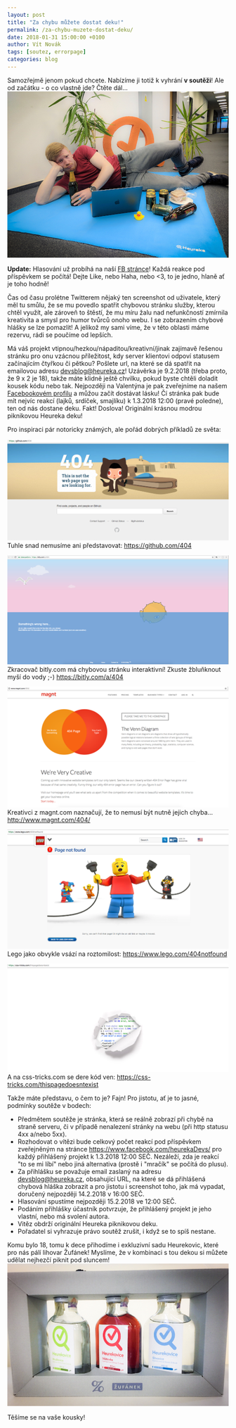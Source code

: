 ```yaml
---
layout: post
title: "Za chybu můžete dostat deku!"
permalink: /za-chybu-muzete-dostat-deku/
date: 2018-01-31 15:00:00 +0100
author: Vít Novák
tags: [soutez, errorpage]
categories: blog
---
```


Samozřejmě jenom pokud chcete. Nabízíme ji totiž k vyhrání **v soutěži**! Ale od začátku - o co vlastně jde? Čtěte dál...
![deka](/assets/soutez-za-chybu-muzete-dostat-deku/sensibly-sized-deka.jpg)

**Update:** Hlasování už probíhá na naší [FB stránce](https://t.co/70pSbA5RdK)! Každá reakce pod příspěvkem se počítá! Dejte Like, nebo Haha, nebo <3, to je jedno, hlaně ať je toho hodně!

Čas od času prolétne Twitterem nějaký ten screenshot od uživatele, který měl tu smůlu, že se mu povedlo spatřit chybovou stránku služby, kterou chtěl využít, ale zároveň to štěstí, že mu míru žalu nad nefunkčností zmírnila kreativita a smysl pro humor tvůrců onoho webu. I se zobrazením chybové hlášky se lze pomazlit! A jelikož my sami víme, že v této oblasti máme rezervu, rádi se poučíme od lepších.

Má váš projekt vtipnou/hezkou/nápaditou/kreativní/jinak zajímavě řešenou stránku pro onu vzácnou příležitost, kdy server klientovi odpoví statusem začínajícím čtyřkou či pětkou? Pošlete url, na které se dá spatřit na emailovou adresu [devsblog@heureka.cz](mailto:devsblog@heureka.cz "poslat email")! Uzávěrka je 9.2.2018 (třeba proto, že 9 x 2 je 18), takže máte klidně ještě chvilku, pokud byste chtěli doladit kousek kódu nebo tak. Nejpozději na Valentýna je pak zveřejníme na našem [Facebookovém profilu](https://www.facebook.com/heurekaDevs/) a můžou začít dostávat lásku! Čí stránka pak bude mít nejvíc reakcí (lajků, srdíček, smajlíku) k 1.3.2018 12:00 (pravé poledne), ten od nás dostane deku. Fakt! Doslova! Originální krásnou modrou piknikovou Heureka deku!

Pro inspiraci pár notoricky známých, ale pořád dobrých příkladů ze světa:

![github](/assets/soutez-za-chybu-muzete-dostat-deku/github.png)
Tuhle snad nemusíme ani představovat: <https://github.com/404>

![bitly](/assets/soutez-za-chybu-muzete-dostat-deku/bitly.png)
Zkracovač bitly.com má chybovou stránku interaktivní! Zkuste žbluňknout myší do vody ;-) <https://bitly.com/a/404>

![magnt](/assets/soutez-za-chybu-muzete-dostat-deku/magnt.png)
Kreativci z magnt.com naznačují, že to nemusí být nutně jejich chyba... <http://www.magnt.com/404/>

![lego](/assets/soutez-za-chybu-muzete-dostat-deku/lego.png)
Lego jako obvykle vsází na roztomilost: <https://www.lego.com/404notfound>

![css-tricks](/assets/soutez-za-chybu-muzete-dostat-deku/css-tricks.png)
A na css-tricks.com se dere kód ven: <https://css-tricks.com/thispagedoesntexist>

Takže máte představu, o čem to je? Fajn! Pro jistotu, ať je to jasné, podmínky soutěže v bodech:
* Předmětem soutěže je stránka, která se reálně zobrazí při chybě na straně serveru, či v případě nenalezení stránky na webu (při http statusu 4xx a/nebo 5xx).
* Rozhodovat o vítězi bude celkový počet reakcí pod příspěvkem zveřejněným na stránce <https://www.facebook.com/heurekaDevs/> pro každý přihlášený projekt k 1.3.2018 12:00 SEČ. Nezáleží, zda je reakcí "to se mi líbí" nebo jiná alternativa (prostě i "mračík" se počítá do plusu).
* Za přihlášku se považuje email zaslaný na adresu [devsblog@heureka.cz](mailto:devsblog@heureka.cz "poslat email"), obsahující URL, na které se dá přihlášená chybová hláška zobrazit a pro jistotu i screenshot toho, jak má vypadat, doručený nejpozději 14.2.2018 v 16:00 SEČ.
* Hlasování spustíme nejpozději 15.2.2018 ve 12:00 SEČ.
* Podáním přihlášky účastník potvrzuje, že přihlášený projekt je jeho vlastní, nebo má svolení autora.
* Vitěz obdrží originální Heureka piknikovou deku.
* Pořadatel si vyhrazuje právo soutěž zrušit, i když se to spíš nestane.

Komu bylo 18, tomu k dece přihodíme i exkluzivní sadu Heurekovic, které pro nás pálí lihovar Žufánek! Myslíme, že v kombinaci s tou dekou si můžete udělat nejhezčí piknit pod sluncem!
![heurekovice](/assets/soutez-za-chybu-muzete-dostat-deku/heurekovice.jpg)

Těšíme se na vaše kousky!
